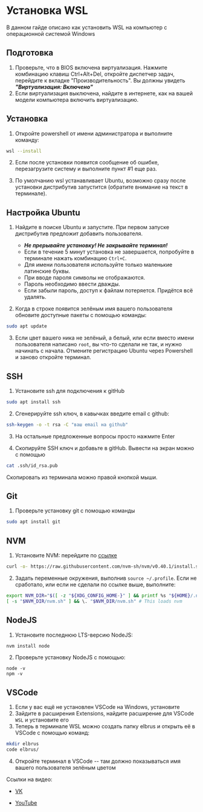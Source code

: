 # Установка WSL

В данном гайде описано как установить WSL на компьютер с операционной системой Windows

## Подготовка

1. Проверьте, что в BIOS включена виртуализация. Нажмите комбинацию клавиш Ctrl+Alt+Del,
   откройте диспетчер задач, перейдите к вкладке "Производительность". Вы должны увидеть
   **_"Виртуализация: Включено"_**
2. Если виртуализация выключена, найдите в интернете, как на вашей модели компьютера
   включить виртуализацию.

## Установка

1. Откройте powershell от имени администратора и выполните команду:

```sh
wsl --install
```

2. Если после установки появится сообщение об ошибке, перезагрузите систему и выполните пункт #1 еще раз.

3. По умолчанию wsl устанавливает Ubuntu, возможно сразу после установки дистрибутив запустится (обратите внимание на текст в терминале).

## Настройка Ubuntu

1. Найдите в поиске Ubuntu и запустите. При первом запуске дистрибутив предложит добавить
   пользователя.

   - **_Не прерывайте установку! Не закрывайте терминал!_**
   - Если в течение 5 минут установка не завершается, попробуйте в терминале нажать комбинацию `Ctrl+C`.
   - Для имени пользователя используйте только маленькие латинские буквы.
   - При вводе пароля символы не отображаются.
   - Пароль необходимо ввести дважды.
   - Если забыли пароль, доступ к файлам потеряется. Придётся всё удалять.

2. Когда в строке появится зелёным имя вашего пользователя обновите доступные пакеты с
   помощью команды:

```sh
sudo apt update
```

3. Если цвет вашего ника не зелёный, а белый, или если вместо имени пользователя написано
   `root`, вы что-то сделали не так, и нужно начинать с начала. Отмените регистрацию
   Ubuntu через Powershell и заново откройте терминал.

## SSH

1. Установите ssh для подключения к gitHub

```sh
sudo apt install ssh
```

2. Сгенерируйте ssh ключ, в кавычках введите email с github:

```sh
ssh-keygen -o -t rsa -C "ваш email на github"
```

3. На остальные предложенные вопросы просто нажмите Enter

4. Скопируйте SSH ключ и добавьте в gitHub. Вывести на экран можно с помощью

```sh
cat .ssh/id_rsa.pub
```

Скопировать из терминала можно правой кнопкой мыши.

## Git

1. Проверьте установку git с помощью команды

```sh
sudo apt install git
```

## NVM

1. Установите NVM: перейдите по
   [ссылке](https://github.com/nvm-sh/nvm?tab=readme-ov-file#install--update-script)

```sh
curl -o- https://raw.githubusercontent.com/nvm-sh/nvm/v0.40.1/install.sh | bash
```

2. Задать переменные окружения, выполнив `source ~/.profile`. Если не сработало, или если
   не сделали по ссылке выше, выполните:

```sh
export NVM_DIR="$([ -z "${XDG_CONFIG_HOME-}" ] && printf %s "${HOME}/.nvm" || printf %s "${XDG_CONFIG_HOME}/nvm")"
[ -s "$NVM_DIR/nvm.sh" ] && \. "$NVM_DIR/nvm.sh" # This loads nvm
```

## NodeJS

1. Установите последнюю LTS-версию NodeJS:

```sh
nvm install node
```

2. Проверьте установку NodeJS с помощью:

```
node -v
npm -v
```

## VSCode

1. Если у вас ещё не установлен VSCode на Windows, установите
2. Зайдите в расширения Extensions, найдите расширение для VSCode `WSL` и установите его
3. Теперь в терминале WSL можно создать папку elbrus и открыть её в VSCode с помощью
   команд:

```sh
mkdir elbrus
code elbrus/
```

4. Откройте терминал в VSCode -- там должно показываться имя вашего пользователя зелёным
   цветом

Ссылки на видео:

- [VK](https://vk.com/video300683913_456239190)

- [YouTube](https://www.youtube.com/watch?v=Hd7FOpxF9fo)
